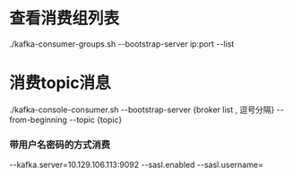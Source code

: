 # 查看消费组列表

./kafka-consumer-groups.sh --bootstrap-server ip:port --list

# 消费topic消息

./kafka-console-consumer.sh --bootstrap-server {broker list , 逗号分隔} --from-beginning --topic {topic} 

### 带用户名密码的方式消费


--kafka.server=10.129.106.113:9092 --sasl.enabled --sasl.username=